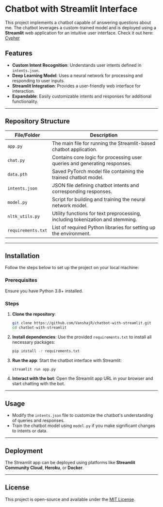 
# Chatbot with Streamlit Interface

This project implements a chatbot capable of answering questions about me. The chatbot leverages a custom-trained model and is deployed using a **Streamlit** web application for an intuitive user interface. Check it out here: [Cypher](https://cypher-chat.streamlit.app/)

## Features

- **Custom Intent Recognition**: Understands user intents defined in `intents.json`.
- **Deep Learning Model**: Uses a neural network for processing and responding to user inputs.
- **Streamlit Integration**: Provides a user-friendly web interface for interaction.
- **Expandable**: Easily customizable intents and responses for additional functionality.

---

## Repository Structure

| File/Folder       | Description                                                                 |
|--------------------|-----------------------------------------------------------------------------|
| `app.py`          | The main file for running the Streamlit-based chatbot application.         |
| `chat.py`         | Contains core logic for processing user queries and generating responses.  |
| `data.pth`        | Saved PyTorch model file containing the trained chatbot model.             |
| `intents.json`    | JSON file defining chatbot intents and corresponding responses.            |
| `model.py`        | Script for building and training the neural network model.                 |
| `nltk_utils.py`   | Utility functions for text preprocessing, including tokenization and stemming. |
| `requirements.txt`| List of required Python libraries for setting up the environment.          |

---

## Installation

Follow the steps below to set up the project on your local machine:

### Prerequisites

Ensure you have Python 3.8+ installed.

### Steps

1. **Clone the repository**:
   ```bash
   git clone https://github.com/VanshajR/chatbot-with-streamlit.git
   cd chatbot-with-streamlit
   ```

2. **Install dependencies**:
   Use the provided `requirements.txt` to install all necessary packages:
   ```bash
   pip install -r requirements.txt
   ```

3. **Run the app**:
   Start the chatbot interface with Streamlit:
   ```bash
   streamlit run app.py
   ```

4. **Interact with the bot**:
   Open the Streamlit app URL in your browser and start chatting with the bot.

---

## Usage

- Modify the `intents.json` file to customize the chatbot's understanding of queries and responses.
- Train the chatbot model using `model.py` if you make significant changes to intents or data.

---

## Deployment

The Streamlit app can be deployed using platforms like **Streamlit Community Cloud**, **Heroku**, or **Docker**.

---

## License

This project is open-source and available under the [MIT License](LICENSE).
